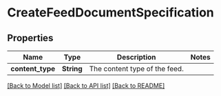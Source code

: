 # CreateFeedDocumentSpecification

## Properties

Name | Type | Description | Notes
------------ | ------------- | ------------- | -------------
**content_type** | **String** | The content type of the feed. | 

[[Back to Model list]](../README.md#documentation-for-models) [[Back to API list]](../README.md#documentation-for-api-endpoints) [[Back to README]](../README.md)


